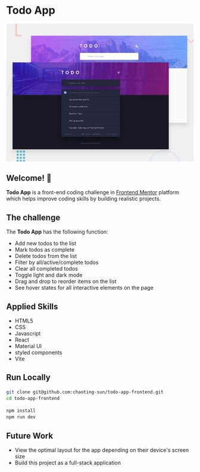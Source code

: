 # Todo App
![Design preview for the Todo app coding challenge](./src/design/desktop-preview.jpg)

## Welcome! 👋

**Todo App** is a front-end coding challenge in [Frontend Mentor](https://www.frontendmentor.io) platform which helps improve coding skills by building realistic projects.

## The challenge

The **Todo App** has the following function:

- Add new todos to the list
- Mark todos as complete
- Delete todos from the list
- Filter by all/active/complete todos
- Clear all completed todos
- Toggle light and dark mode
- Drag and drop to reorder items on the list
- See hover states for all interactive elements on the page

## Applied Skills

- HTML5
- CSS
- Javascript
- React
- Material UI
- styled components
- Vite

## Run Locally

```bash
git clone git@github.com:chaoting-sun/todo-app-frontend.git
cd todo-app-frontend

npm install
npm run dev
```

## Future Work
- View the optimal layout for the app depending on their device's screen size
- Build this project as a full-stack application